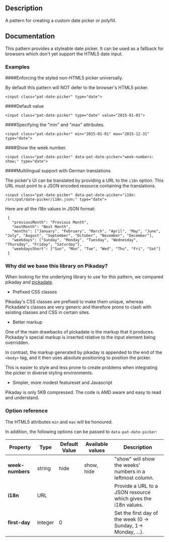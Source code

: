 ## Description

A pattern for creating a custom date picker or polyfill.

## Documentation

This pattern provides a styleable date picker. It can be used as a fallback
for browsers which don't yet support the HTML5 date input.

### Examples

####Enforcing the styled non-HTML5 picker universally.

By default this pattern will NOT defer to the browser's HTML5 picker.

    <input class="pat-date-picker" type="date">

####Default value

    <input class="pat-date-picker" type="date" value="2015-01-01">

####Specifying the "min" and "max" attributes.

    <input class="pat-date-picker" min="2015-01-01" max="2015-12-31" type="date">

####Show the week number.

    <input class="pat-date-picker" data-pat-date-picker="week-numbers: show;" type="date">

####Multilingual support with German translations

The picker's UI can be translated by providing a URL to the `i18n` option. This
URL must point to a JSON encoded resource containing the translations.

    <input class="pat-date-picker" data-pat-date-picker="i18n: /src/pat/date-picker/i18n.json;" type="date">

Here are all the i18n values in JSON format:

     {
       "previousMonth": "Previous Month",
       "nextMonth": "Next Month",
       "months": ["January", "February", "March", "April", "May", "June", "July", "August", "September", "October", "November", "December"],
       "weekdays": ["Sunday", "Monday", "Tuesday", "Wednesday", "Thursday", "Friday", "Saturday"],
       "weekdaysShort": ["Sun", "Mon", "Tue", "Wed", "Thu", "Fri", "Sat"]
     }

### Why did we base this library on Pikaday?

When looking for the underlying library to use for this pattern, we compared
pikaday and [pickadate](https://dbushell.github.io/Pikaday/).

-   Prefixed CSS classes

Pikaday's CSS classes are prefixed to make them unique, whereas Pickadate's
classes are very generic and therefore prone to clash with existing classes and CSS in certain sites.

-   Better markup

One of the main drawbacks of pickadate is the markup that it produces.
Pickaday's special markup is inserted relative to the input element being overridden.

In contrast, the markup generated by pikaday is appended to the end of the
`<body>` tag, and it then uses absolute positioning to position the picker.

This is easier to style and less prone to create problems when integrating the
picker in diverse styling environments.

-   Simpler, more modest featureset and Javascript

Pikaday is only 5KB compressed. The code is AMD aware and easy to read and
understand.

### Option reference

The HTML5 attributes `min` and `max` will be honoured.

In addition, the following options can be passed to `data-pat-date-picker`:

| Property                    | Type    | Default Value | Available values | Description                                                  |
| --------------------------- | ------- | ------------- | ---------------- | ------------------------------------------------------------ |
| **week-numbers**            | string  | hide          | show, hide       | "show" will show the weeks' numbers in a leftmost column.    |
| **i18n**                    | URL     |               |                  | Provide a URL to a JSON resource which gives the i18n values. |
| **first-day**               | Integer | 0             |                  | Set the first day of the week (0 -> Sunday, 1-> Monday, ...). |
